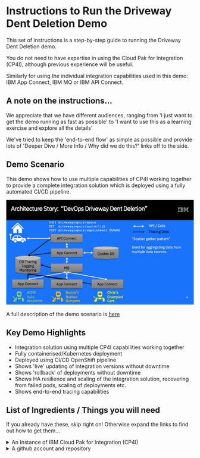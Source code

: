 # Instructions to Run the Driveway Dent Deletion Demo
This set of instructions is a step-by-step guide to running the Driveway Dent Deletion demo.

You do not need to have expertise in using the Cloud Pak for Integration (CP4I), although previous experience will be useful.

Similarly for using the individual integration capabilities used in this demo: IBM App Connect, IBM MQ or IBM API Connect.

## A note on the instructions...
We appreciate that we have different audiences, ranging from 'I just want to get the demo running as fast as possible' to 'I want to use this as a learning exercise and explore all the details'

We've tried to keep the 'end-to-end flow' as simple as possible and provide lots of 'Deeper Dive / More Info / Why did we do this?' links off to the side.

## Demo Scenario
This demo shows how to use multiple capabilities of CP4I working together to provide a complete integration solution which is deployed using a fully automated CI/CD pipeline.

![Driveway Dent Deletion Solution](images/DrivewayDentDeletionSolutionDiagram.png)

A full description of the demo scenario is [here](Scenario.md)

## Key Demo Highlights
* Integration solution using multiple CP4I capabilities working together
* Fully containerised/Kubernetes deployment
* Deployed using CI/CD OpenShift pipeline
* Shows 'live' updating of integration versions without downtime
* Shows 'rollback' of deployments without downtime
* Shows HA resilience and scaling of the integration solution, recovering from failed pods, scaling of deployments etc.
* Shows end-to-end tracing capabilities

## List of Ingredients / Things you will need
If you already have these, skip right on! Otherwise expand the links to find out how to get them...
<details>
<summary>An Instance of IBM Cloud Pak for Integration (CP4I)</summary>

You'll need version 2020.2.1 or later.
<br><br>
You can run CP4I on the IBM cloud, on another cloud of your choice (e.g. AWS, Azure, GCP), on the Redhat Marketplace or on your own infrastructure.
<br><br>
If you need to get an instance of CP4I to run this demo, see [here](../../Docs/Environments/README.md)
</details>
<details>
<summary>A github account and repository</summary>

As we're going to be using piplelines for this demo, we'll be storing the artefacts that we want to deploy in github.<br><br>

The way that the demo works is that when you commit a change to github, this automatically starts the pipeline to build and deploy the change.<br><br>

As you need to make changes, you'll need to make a copy of our repository (know as 'forking') and then make changes to your copy/fork.

We'll give you instructions as to how to do this but you will need a github account. These are free to create (you can use a free email address if you wish and full instructions are at www.github.com)

If you already have a github account, you can use that.
</details>
